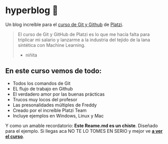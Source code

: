 # hyperblog 💚
Un blog increíble para el [curso de Git y Github](https://platzi.com/cursos/git-github/ "curso de Git y Github") de [Platzi](http://platzi.com "Platzi").
>El curso de Git y GitHub de Platzi es lo que me hacía falta para triplicar mi salario y lanzarme a la industria del tejido de la lana sintética con Machine Learning.
> - niñita

## En este curso vemos de todo:
* Todos los comandos de Git 
* EL flujo de trabajo en Github
* El verdadero amor por las buenas prácticas
* Trucos muy locos del profesor
* Las presonalidades múltiples de Freddy
* Creado por el increíble Platzi Team
* Incluye ejemplos en Windows, Linux y Mac

Y como un amable recordatorio: **Este Reame.md es un chiste**. Diseñado para el ejemplo. Si llegas aca NO TE LO TOMES EN SERIO y mejor ve [**a ver el curso**](https://platzi.com/cursos/git-github/ "a ver el curso").